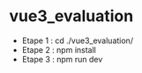 # vue3_evaluation
- Etape 1 : cd ./vue3_evaluation/
- Etape 2 : npm install
- Etape 3 : npm run dev

